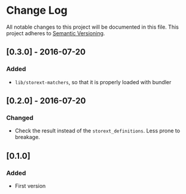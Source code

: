 # Change Log
All notable changes to this project will be documented in this file.
This project adheres to [Semantic Versioning](http://semver.org/).

## [0.3.0] - 2016-07-20
### Added
- `lib/storext-matchers`, so that it is properly loaded with bundler

## [0.2.0] - 2016-07-20
### Changed
- Check the result instead of the `storext_definitions`. Less prone to breakage.

## [0.1.0]
### Added
- First version
